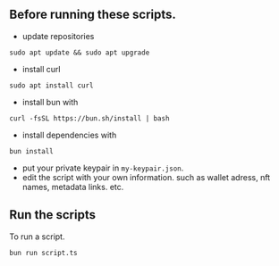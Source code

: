 ## Before running these scripts.
- update repositories
```
sudo apt update && sudo apt upgrade
```
- install curl
```
sudo apt install curl
```
- install bun with
```
curl -fsSL https://bun.sh/install | bash
```
- install dependencies with
```
bun install
```
- put your private keypair in `my-keypair.json`.
- edit the script with your own information.
such as wallet adress, nft names, metadata links. etc.

## Run the scripts
To run a script.
```
bun run script.ts
```